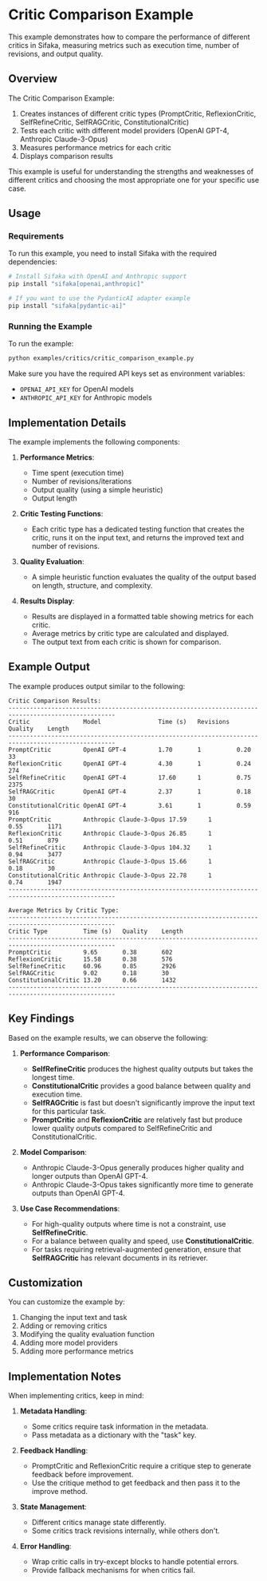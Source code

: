 # Critic Comparison Example

This example demonstrates how to compare the performance of different critics in Sifaka, measuring metrics such as execution time, number of revisions, and output quality.

## Overview

The Critic Comparison Example:
1. Creates instances of different critic types (PromptCritic, ReflexionCritic, SelfRefineCritic, SelfRAGCritic, ConstitutionalCritic)
2. Tests each critic with different model providers (OpenAI GPT-4, Anthropic Claude-3-Opus)
3. Measures performance metrics for each critic
4. Displays comparison results

This example is useful for understanding the strengths and weaknesses of different critics and choosing the most appropriate one for your specific use case.

## Usage

### Requirements

To run this example, you need to install Sifaka with the required dependencies:

```bash
# Install Sifaka with OpenAI and Anthropic support
pip install "sifaka[openai,anthropic]"

# If you want to use the PydanticAI adapter example
pip install "sifaka[pydantic-ai]"
```

### Running the Example

To run the example:

```bash
python examples/critics/critic_comparison_example.py
```

Make sure you have the required API keys set as environment variables:
- `OPENAI_API_KEY` for OpenAI models
- `ANTHROPIC_API_KEY` for Anthropic models

## Implementation Details

The example implements the following components:

1. **Performance Metrics**:
   - Time spent (execution time)
   - Number of revisions/iterations
   - Output quality (using a simple heuristic)
   - Output length

2. **Critic Testing Functions**:
   - Each critic type has a dedicated testing function that creates the critic, runs it on the input text, and returns the improved text and number of revisions.

3. **Quality Evaluation**:
   - A simple heuristic function evaluates the quality of the output based on length, structure, and complexity.

4. **Results Display**:
   - Results are displayed in a formatted table showing metrics for each critic.
   - Average metrics by critic type are calculated and displayed.
   - The output text from each critic is shown for comparison.

## Example Output

The example produces output similar to the following:

```
Critic Comparison Results:
----------------------------------------------------------------------------------------------------
Critic               Model                Time (s)   Revisions  Quality    Length
----------------------------------------------------------------------------------------------------
PromptCritic         OpenAI GPT-4         1.70       1          0.20       33
ReflexionCritic      OpenAI GPT-4         4.30       1          0.24       274
SelfRefineCritic     OpenAI GPT-4         17.60      1          0.75       2375
SelfRAGCritic        OpenAI GPT-4         2.37       1          0.18       30
ConstitutionalCritic OpenAI GPT-4         3.61       1          0.59       916
PromptCritic         Anthropic Claude-3-Opus 17.59      1          0.55       1171
ReflexionCritic      Anthropic Claude-3-Opus 26.85      1          0.51       879
SelfRefineCritic     Anthropic Claude-3-Opus 104.32     1          0.94       3477
SelfRAGCritic        Anthropic Claude-3-Opus 15.66      1          0.18       30
ConstitutionalCritic Anthropic Claude-3-Opus 22.78      1          0.74       1947
----------------------------------------------------------------------------------------------------

Average Metrics by Critic Type:
----------------------------------------------------------------------------------------------------
Critic Type          Time (s)   Quality    Length
----------------------------------------------------------------------------------------------------
PromptCritic         9.65       0.38       602
ReflexionCritic      15.58      0.38       576
SelfRefineCritic     60.96      0.85       2926
SelfRAGCritic        9.02       0.18       30
ConstitutionalCritic 13.20      0.66       1432
----------------------------------------------------------------------------------------------------
```

## Key Findings

Based on the example results, we can observe the following:

1. **Performance Comparison**:
   - **SelfRefineCritic** produces the highest quality outputs but takes the longest time.
   - **ConstitutionalCritic** provides a good balance between quality and execution time.
   - **SelfRAGCritic** is fast but doesn't significantly improve the input text for this particular task.
   - **PromptCritic** and **ReflexionCritic** are relatively fast but produce lower quality outputs compared to SelfRefineCritic and ConstitutionalCritic.

2. **Model Comparison**:
   - Anthropic Claude-3-Opus generally produces higher quality and longer outputs than OpenAI GPT-4.
   - Anthropic Claude-3-Opus takes significantly more time to generate outputs than OpenAI GPT-4.

3. **Use Case Recommendations**:
   - For high-quality outputs where time is not a constraint, use **SelfRefineCritic**.
   - For a balance between quality and speed, use **ConstitutionalCritic**.
   - For tasks requiring retrieval-augmented generation, ensure that **SelfRAGCritic** has relevant documents in its retriever.

## Customization

You can customize the example by:

1. Changing the input text and task
2. Adding or removing critics
3. Modifying the quality evaluation function
4. Adding more model providers
5. Adding more performance metrics

## Implementation Notes

When implementing critics, keep in mind:

1. **Metadata Handling**:
   - Some critics require task information in the metadata.
   - Pass metadata as a dictionary with the "task" key.

2. **Feedback Handling**:
   - PromptCritic and ReflexionCritic require a critique step to generate feedback before improvement.
   - Use the critique method to get feedback and then pass it to the improve method.

3. **State Management**:
   - Different critics manage state differently.
   - Some critics track revisions internally, while others don't.

4. **Error Handling**:
   - Wrap critic calls in try-except blocks to handle potential errors.
   - Provide fallback mechanisms for when critics fail.
